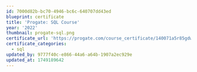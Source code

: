 ```yaml
---
id: 7000d82b-bc70-4946-bc6c-640707dd43ed
blueprint: certificate
title: 'Progate: SQL Course'
year: '2022'
thumbnail: progate-sql.png
certificate_url: 'https://progate.com/course_certificate/140071a5r85gdw'
certificate_categories:
  - sql
updated_by: 9777f40c-e866-44a6-a64b-1907a2ec929e
updated_at: 1749189642
---
```

